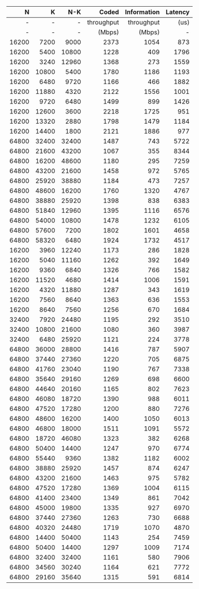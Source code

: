|   N  |    K |   N-K  | Coded      | Information  | Latency |
|-----:|-----:|-------:|-----------:|-------------:|--------:|
|   -  |   -  |      - | throughput | throughput   |    (us) |
|   -  |   -  |      - | (Mbps)     | (Mbps)       |       - |
|  16200 |  7200 |  9000 |      2373 |  1054 |     873 |
|  16200 |  5400 | 10800 |      1228 |   409 |    1796 |
|  16200 |  3240 | 12960 |      1368 |   273 |    1559 |
|  16200 | 10800 |  5400 |      1780 |  1186 |    1193 |
|  16200 |  6480 |  9720 |      1166 |   466 |    1882 |
|  16200 | 11880 |  4320 |      2122 |  1556 |    1001 |
|  16200 |  9720 |  6480 |      1499 |   899 |    1426 |
|  16200 | 12600 |  3600 |      2218 |  1725 |     951 |
|  16200 | 13320 |  2880 |      1798 |  1479 |    1184 |
|  16200 | 14400 |  1800 |      2121 |  1886 |     977 |
|  64800 | 32400 | 32400 |      1487 |   743 |    5722 |
|  64800 | 21600 | 43200 |      1067 |   355 |    8344 |
|  64800 | 16200 | 48600 |      1180 |   295 |    7259 |
|  64800 | 43200 | 21600 |      1458 |   972 |    5765 |
|  64800 | 25920 | 38880 |      1184 |   473 |    7257 |
|  64800 | 48600 | 16200 |      1760 |  1320 |    4767 |
|  64800 | 38880 | 25920 |      1398 |   838 |    6383 |
|  64800 | 51840 | 12960 |      1395 |  1116 |    6576 |
|  64800 | 54000 | 10800 |      1478 |  1232 |    6105 |
|  64800 | 57600 |  7200 |      1802 |  1601 |    4658 |
|  64800 | 58320 |  6480 |      1924 |  1732 |    4517 |
|  16200 |  3960 | 12240 |      1173 |   286 |    1828 |
|  16200 |  5040 | 11160 |      1262 |   392 |    1649 |
|  16200 |  9360 |  6840 |      1326 |   766 |    1582 |
|  16200 | 11520 |  4680 |      1414 |  1006 |    1591 |
|  16200 |  4320 | 11880 |      1287 |   343 |    1619 |
|  16200 |  7560 |  8640 |      1363 |   636 |    1553 |
|  16200 |  8640 |  7560 |      1256 |   670 |    1684 |
|  32400 |  7920 | 24480 |      1195 |   292 |    3510 |
|  32400 | 10800 | 21600 |      1080 |   360 |    3987 |
|  32400 |  6480 | 25920 |      1121 |   224 |    3778 |
|  64800 | 36000 | 28800 |      1416 |   787 |    5907 |
|  64800 | 37440 | 27360 |      1220 |   705 |    6875 |
|  64800 | 41760 | 23040 |      1190 |   767 |    7338 |
|  64800 | 35640 | 29160 |      1269 |   698 |    6600 |
|  64800 | 44640 | 20160 |      1165 |   802 |    7623 |
|  64800 | 46080 | 18720 |      1390 |   988 |    6011 |
|  64800 | 47520 | 17280 |      1200 |   880 |    7276 |
|  64800 | 48600 | 16200 |      1400 |  1050 |    6013 |
|  64800 | 46800 | 18000 |      1511 |  1091 |    5572 |
|  64800 | 18720 | 46080 |      1323 |   382 |    6268 |
|  64800 | 50400 | 14400 |      1247 |   970 |    6774 |
|  64800 | 55440 |  9360 |      1382 |  1182 |    6002 |
|  64800 | 38880 | 25920 |      1457 |   874 |    6247 |
|  64800 | 43200 | 21600 |      1463 |   975 |    5782 |
|  64800 | 47520 | 17280 |      1369 |  1004 |    6115 |
|  64800 | 41400 | 23400 |      1349 |   861 |    7042 |
|  64800 | 45000 | 19800 |      1335 |   927 |    6970 |
|  64800 | 37440 | 27360 |      1263 |   730 |    6688 |
|  64800 | 40320 | 24480 |      1719 |  1070 |    4870 |
|  64800 | 14400 | 50400 |      1143 |   254 |    7459 |
|  64800 | 50400 | 14400 |      1297 |  1009 |    7174 |
|  64800 | 32400 | 32400 |      1161 |   580 |    7906 |
|  64800 | 34560 | 30240 |      1164 |   621 |    7772 |
|  64800 | 29160 | 35640 |      1315 |   591 |    6814 |
